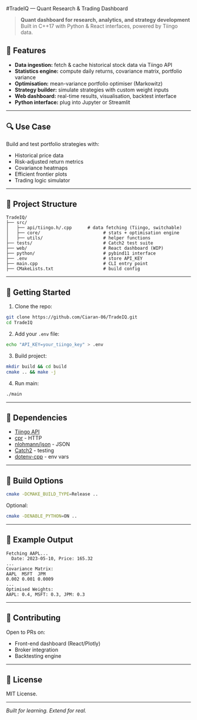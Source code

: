 #TradeIQ — Quant Research & Trading Dashboard

> **Quant dashboard for research, analytics, and strategy development**
> Built in C++17 with Python & React interfaces, powered by Tiingo data.

## 🌟 Features

* **Data ingestion:** fetch & cache historical stock data via Tiingo API
* **Statistics engine:** compute daily returns, covariance matrix, portfolio variance
* **Optimisation:** mean-variance portfolio optimiser (Markowitz)
* **Strategy builder:** simulate strategies with custom weight inputs
* **Web dashboard:** real-time results, visualisation, backtest interface
* **Python interface:** plug into Jupyter or Streamlit

---

## 🔍 Use Case

Build and test portfolio strategies with:

* Historical price data
* Risk-adjusted return metrics
* Covariance heatmaps
* Efficient frontier plots
* Trading logic simulator

---

## 📂 Project Structure

```
TradeIQ/
├── src/
│   ├── api/tiingo.h/.cpp      # data fetching (Tiingo, switchable)
│   ├── core/                        # stats + optimisation engine
│   ├── utils/                       # helper functions
├── tests/                           # Catch2 test suite
├── web/                             # React dashboard (WIP)
├── python/                          # pybind11 interface
├── .env                             # store API_KEY
├── main.cpp                         # CLI entry point
├── CMakeLists.txt                   # build config
```

---

## 🚀 Getting Started

1. Clone the repo:

```bash
git clone https://github.com/Ciaran-06/TradeIQ.git
cd TradeIQ
```

2. Add your `.env` file:

```bash
echo "API_KEY=your_tiingo_key" > .env
```

3. Build project:

```bash
mkdir build && cd build
cmake .. && make -j
```

4. Run main:

```bash
./main
```

---

## 🧪 Dependencies

* [Tiingo API](https://api.tiingo.com/)
* [cpr](https://github.com/libcpr/cpr) - HTTP
* [nlohmann/json](https://github.com/nlohmann/json) - JSON
* [Catch2](https://github.com/catchorg/Catch2) - testing
* [dotenv-cpp](https://github.com/laserpants/dotenv-cpp) - env vars

---

## 🔧 Build Options

```bash
cmake -DCMAKE_BUILD_TYPE=Release ..
```

Optional:

```bash
cmake -DENABLE_PYTHON=ON ..
```

---

## 🎯 Example Output

```
Fetching AAPL...
  Date: 2023-05-10, Price: 165.32
...
Covariance Matrix:
AAPL  MSFT  JPM
0.002 0.001 0.0009
...
Optimised Weights:
AAPL: 0.4, MSFT: 0.3, JPM: 0.3
```

---

## 💪 Contributing

Open to PRs on:

* Front-end dashboard (React/Plotly)
* Broker integration
* Backtesting engine

---

## 📅 License

MIT License.

---

*Built for learning. Extend for real.*
